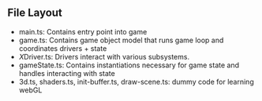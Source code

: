 ## File Layout

- main.ts: Contains entry point into game
- game.ts: Contains game object model that runs game loop and coordinates drivers + state
- *X*Driver.ts: Drivers interact with various subsystems.
- gameState.ts: Contains instantiations necessary for game state and handles interacting with state
- 3d.ts, shaders.ts, init-buffer.ts, draw-scene.ts: dummy code for learning webGL
